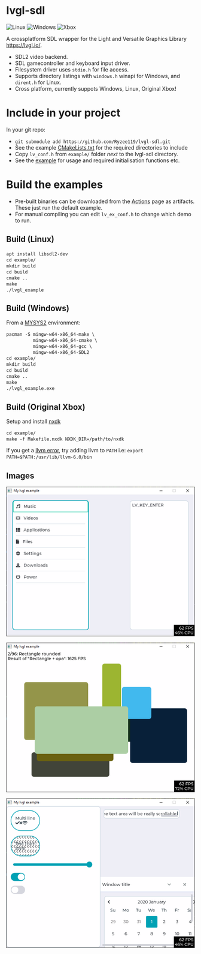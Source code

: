 # lvgl-sdl
![Linux](https://github.com/Ryzee119/nxdk-lvgl/workflows/Linux/badge.svg) ![Windows](https://github.com/Ryzee119/nxdk-lvgl/workflows/Windows/badge.svg) ![Xbox](https://github.com/Ryzee119/nxdk-lvgl/workflows/Xbox/badge.svg)

A crossplatform SDL wrapper for the Light and Versatile Graphics Library https://lvgl.io/.
* SDL2 video backend.
* SDL gamecontroller and keyboard input driver.
* Filesystem driver uses `stdio.h` for file access.
* Supports directory listings with `windows.h` winapi for Windows, and `dirent.h` for Linux.
* Cross platform, currently suppots Windows, Linux, Original Xbox!

# Include in your project
In your git repo:
* `git submodule add https://github.com/Ryzee119/lvgl-sdl.git`
* See the example [CMakeLists.txt](./example/CMakeLists.txt) for the required directories to include
* Copy `lv_conf.h` from `example/` folder *next* to the lvgl-sdl directory.
* See the [example](./example/example.c) for usage and required initialisation functions etc.

# Build the examples
* Pre-built binaries can be downloaded from the [Actions](https://github.com/Ryzee119/lvgl-sdl/actions) page as artifacts. These just run the default example.
* For manual compiling you can edit `lv_ex_conf.h` to change which demo to run.

## Build (Linux)
```
apt install libsdl2-dev
cd example/
mkdir build
cd build
cmake ..
make
./lvgl_example
```

## Build (Windows)
From a [MYSYS2](https://www.msys2.org/) environment:
```
pacman -S mingw-w64-x86_64-make \
          mingw-w64-x86_64-cmake \
          mingw-w64-x86_64-gcc \
          mingw-w64-x86_64-SDL2
cd example/
mkdir build
cd build
cmake ..
make
./lvgl_example.exe
```

## Build (Original Xbox)
Setup and install [nxdk](https://github.com/XboxDev/nxdk/)
```
cd example/
make -f Makefile.nxdk NXDK_DIR=/path/to/nxdk
```
If you get a [llvm error](https://github.com/XboxDev/nxdk/issues/196), try adding llvm to `PATH` i.e: `export PATH=$PATH:/usr/lib/llvm-6.0/bin`

## Images
![example1](./images/example1.png)

![example2](./images/example2.png)

![example3](./images/example3.png)

